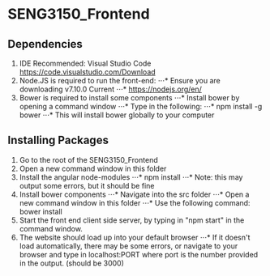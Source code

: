 # SENG3150_Frontend
## Dependencies
1. IDE Recommended: Visual Studio Code https://code.visualstudio.com/Download
2. Node.JS is required to run the front-end:
⋅⋅⋅* Ensure you are downloading v7.10.0 Current
⋅⋅⋅* https://nodejs.org/en/
3. Bower is required to install some components
⋅⋅⋅* Install bower by opening a command window
⋅⋅⋅* Type in the following:
⋅⋅⋅* npm install -g bower
⋅⋅⋅* This will install bower globally to your computer

## Installing Packages
1. Go to the root of the SENG3150_Frontend
2. Open a new command window in this folder
3. Install the angular node-modules
⋅⋅⋅* npm install
⋅⋅⋅* Note: this may output some errors, but it should be fine
4. Install bower components
⋅⋅⋅* Navigate into the src folder
⋅⋅⋅* Open a new command window in this folder
⋅⋅⋅* Use the following command: bower install
5. Start the front end client side server, by typing in "npm start" in the command window.
6. The website should load up into your default browser
⋅⋅⋅* If it doesn't load automatically, there may be some errors, or navigate to your browser and type in localhost:PORT
    where port is the number provided in the output. (should be 3000)
